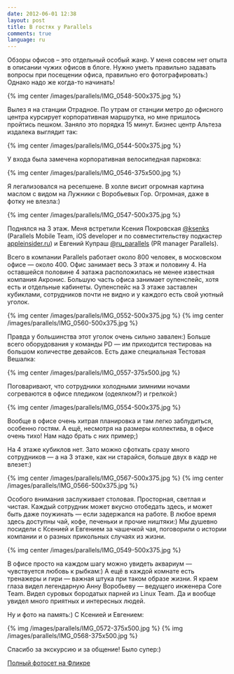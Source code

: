 ```yaml
---
date: 2012-06-01 12:38
layout: post
title: В гостях у Parallels
comments: true
language: ru
---
```


Обзоры офисов – это отдельный особый жанр. У меня совсем нет опыта в описании
чужих офисов в блоге. Нужно уметь правильно задавать вопросы при посещении
офиса, правильно его фотографировать:) Однако надо же когда-то начинать!

{% img center /images/parallels/IMG_0548-500x375.jpg %}

Вылез я на станции Отрадное. По утрам от станции метро до офисного центра
курсирует корпоративная маршрутка, но мне пришлось пройтись пешком. Заняло это
порядка 15 минут. Бизнес центр Альтеза издалека выглядит так:

{% img center /images/parallels/IMG_0544-500x375.jpg %}

У входа была замечена корпоративная велосипедная парковка:

{% img center /images/parallels/IMG_0546-375x500.jpg %}

Я легализовался на ресепшене. В холле висит огромная картина маслом с видом на
Лужники с Воробьевых Гор. Огромная, даже в фотку не влезла:)

{% img center /images/parallels/IMG_0547-500x375.jpg %}

Поднялся на 3 этаж. Меня встретили Ксения Покровская
[@ksenks](http://twitter.com/ksenks) (Parallels Mobile Team, iOS developer
и по совместительству подкастер
[appleinsider.ru](http://www.appleinsider.ru/)) и Евгений Купраш
[@ru_parallels](http://twitter.com/ru_parallels) (PR manager Parallels).

Всего в компании Parallels работает около 800 человек, в московском офисе —
около 400. Офис занимает весь 3 этаж и половину 4. На оставшейся половине 4
эатажа расположилась не менее известная компания Акронис. Большую часть офиса
занимает оупенспейс, хотя есть и отдельные кабинеты. Оупенспейс на 3 этаже
заставлен кубиклами, сотрудников почти не видно и у каждого есть свой уютный
уголок.

{% img center /images/parallels/IMG_0552-500x375.jpg %}
{% img center /images/parallels/IMG_0560-500x375.jpg %}

Правда у большинства этот уголок очень сильно завален:) Больше всего
оборудования у команды PD — им приходится тестироваь на большом количестве
девайсов. Есть даже специальная Тестовая Вешалка: 

{% img center /images/parallels/IMG_0557-375x500.jpg %}

Поговаривают, что сотрудники холодными зимними ночами согреваются в офисе
пледиком (одеялком?) и грелкой:)

{% img center /images/parallels/IMG_0554-500x375.jpg %}

Вообще в офисе очень хитрая планировка и там легко заблудиться, особенно
гостям. А ещё, несмотря на размеры коллектива, в офисе очень тихо! Нам надо
брать с них пример;)

На 4 этаже кубиклов нет. Зато можно сфоткать сразу много сотрудников — а на 3
этаже, как ни старайся, больше двух в кадр не влезет:)

{% img center /images/parallels/IMG_0567-500x375.jpg %}
{% img center /images/parallels/IMG_0566-500x375.jpg %}

Особого внимания заслуживает столовая. Просторная, светлая и чистая. Каждый
сотрудник может вкусно отобедать здесь, и может быть даже поужинать — если
задержался на работе. В любое время здесь доступны чай, кофе, печеньки и
прочие ништяки:) Мы душевно посидели с Ксенией и Евгением за чашечкой чая,
поговорили о истории компании и о разных прикольных случаях из жизни.

{% img center /images/parallels/IMG_0549-500x375.jpg %}

В офисе просто на каждом шагу можно увидеть аквариум — чувствуется любовь к
рыбкам:) А ещё в каждой комнате есть тренажеры и гири — важная штука при таком
образе жизни. Я краем глаза видел легендарную Анну Воробьеву — ведущего
инженера Core Team. Видел суровых бородатых парней из Linux Team. Да и вообще
увидел много приятных и интересных людей.

Ну и фото на память:) С Ксенией и Евгением:

{% img /images/parallels/IMG_0572-375x500.jpg %}
{% img /images/parallels/IMG_0568-375x500.jpg %}

Спасибо за экскурсию и за общение! Было супер:)

[Полный фотосет на Фликре](http://www.flickr.com/photos/stas_spiridonov/sets/72157631141171016/)

